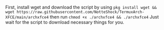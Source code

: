First, install wget and download the script by using `pkg install wget && wget https://raw.githubusercontent.com/NotteShock/TermuxArch-XFCE/main/archxfce4`
then run `chmod +x ./archxfce4 && ./archxfce4`
Just wait for the script to download necessary things for you.
